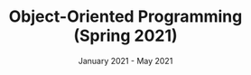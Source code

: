 ---
title: "Object-Oriented Programming (Spring 2021)"
collection: teaching
type: "Teaching Assistant"
permalink: /teaching/teaching-2
venue: "University of the West Indies, Engineering"
date: January 2021 - May 2021
location: "Kingston, Jamaica"
---